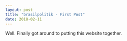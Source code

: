 ```yaml
---
layout: post
title: "brasilpolitik - First Post"
date: 2018-02-11
---
```


Well. Finally got around to putting this website together.
